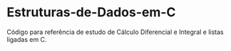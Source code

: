 # Estruturas-de-Dados-em-C

Código para referência de estudo de Cálculo Diferencial e Integral e listas ligadas em C.
